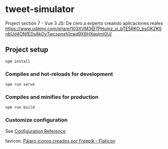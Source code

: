 # tweet-simulator

Project section 7 - Vue 3 JS: De cero a experto creando aplicaciones reales
https://www.udemy.com/share/103XVM3@7PHumz_vi_bTE5RKO_bsOKZKSnbUd4ONfEDs8kOvTwcspnxh1zwd9X8HXqqlmI0U/

## Project setup

```
npm install
```

### Compiles and hot-reloads for development

```
npm run serve
```

### Compiles and minifies for production

```
npm run build
```

### Customize configuration

See [Configuration Reference](https://cli.vuejs.org/config/).

favicon: <a href="https://www.flaticon.es/iconos-gratis/pajaro" title="pájaro iconos">Pájaro iconos creados por Freepik - Flaticon</a>
